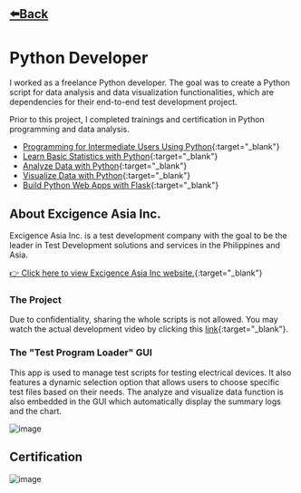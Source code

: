 ## [⬅️Back](./)

# Python Developer
I worked as a freelance Python developer. The goal was to create a Python script for data analysis and data visualization functionalities, which are dependencies for their end-to-end test development project.

Prior to this project, I completed trainings and certification in Python programming and data analysis.
- [Programming for Intermediate Users Using Python](https://courses.buri.io/view/user/certificate/e1c6234d-adce-4475-902a-ad6cc37f2669/pdf){:target="_blank"}
- [Learn Basic Statistics with Python](https://courses.buri.io/view/user/certificate/3d495346-e110-410a-9114-091d45cb2c6d/pdf){:target="_blank"}
- [Analyze Data with Python](https://courses.buri.io/view/user/certificate/97632d55-f80a-4b4d-92ec-313bcb1bedb5/pdf){:target="_blank"}
- [Visualize Data with Python](https://courses.buri.io/view/user/certificate/c4fa38a1-d16f-4619-9af0-a3c4b1b97c53/pdf){:target="_blank"}
- [Build Python Web Apps with Flask](https://courses.buri.io/view/user/certificate/4c844e9f-b62e-4c0f-b161-0e8b10253581/pdf){:target="_blank"}

## About Excigence Asia Inc.
Excigence Asia Inc. is a test development company with the goal to be the leader in Test Development solutions and services in the Philippines and Asia.

[👉 Click here to view Excigence Asia Inc website.](https://www.excigence.com/customers/){:target="_blank"} 

### The Project
Due to confidentiality, sharing the whole scripts is not allowed. You may watch the actual development video by clicking this [link](https://www.linkedin.com/posts/cyrus-baruc_dataanalysis-datavizualization-activity-6972768351525773312-Kf6L?utm_source=share&utm_medium=member_desktop){:target="_blank"}. 

### The "Test Program Loader" GUI

This app is used to manage test scripts for testing electrical devices. It also features a dynamic selection option that allows users to choose specific test files based on their needs. The analyze and visualize data function is also embedded in the GUI which automatically display the summary logs and the chart.

![image](https://github.com/greatcyan/cyrus-baruc-data-analytics-portfolio/assets/95137493/4cbfd472-3276-4a71-9581-38ed648d2adc)

## Certification
![image](https://github.com/greatcyan/cyrus-baruc-data-analytics-portfolio/assets/95137493/ee08d305-13a3-4c79-903b-23d717fb96a8)

